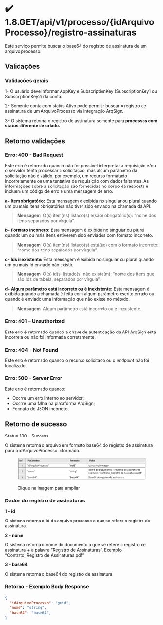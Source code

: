 # ✔️ 1.8.GET/api/v1/processo/{idArquivoProcesso}/registro-assinaturas

Este serviço permite buscar o base64 do registro de assinatura de um arquivo processo.

## Validações

### Validações gerais

&#x20;1- O usuário deve informar AppKey e SubscriptionKey (SubscriptionKey1 ou SubscriptionKey2) da conta.

&#x20;2- Somente conta com status Ativo pode permitir buscar o registro de assinatura de um ArquivoProcesso via integração ArqSign.

&#x20;3- O sistema retorna o registro de assinatura somente para **processos com status diferente de criado.**

## Retorno validações

### Erro: 400 - Bad Request

Este erro é retornado quando não for possível interpretar a requisição e/ou o servidor tenta processar a solicitação, mas algum parâmetro da solicitação não é válido, por exemplo, um recurso formatado incorretamente ou uma tentativa de requisição com dados faltantes. As informações sobre a solicitação são fornecidas no corpo da resposta e incluem um código de erro e uma mensagem de erro.

**a- Item obrigatório:** Esta mensagem é exibida no singular ou plural quando um ou mais itens obrigatórios não tiver sido enviado na chamada da API.

> **Mensagem:** O(s) item(ns) listado(s) é(são) obrigatório(s): “nome dos itens separados por vírgula”.

**b- Formato incorreto:** Esta mensagem é exibida no singular ou plural quando um ou mais itens estiverem sido enviados com formato incorreto.

> **Mensagem:** O(s) item(ns) listado(s) está(ão) com o formato incorreto: “nome dos itens separados por vírgula”.

**c- Ids inexistente:** Esta mensagem é exibida no singular ou plural quando um ou mais Id enviado não existir.

> **Mensagem:** O(s) id(s) listado(s) não existe(m): “nome dos itens que são Ids de tabela, separados por vírgula”.

**d- Algum parâmetro está incorreto ou é inexistente:** Esta mensagem é exibida quando a chamada é feita com algum parâmetro escrito errado ou quando é enviado uma informação que não existe no método.

> **Mensagem:** Algum parâmetro está incorreto ou é inexistente.

### Erro: 401 – Unauthorized

Este erro é retornado quando a chave de autenticação da API ArqSign está incorreta ou não foi informada corretamente.

### Erro: 404 - Not Found

Este erro é retornado quando o recurso solicitado ou o _endpoint_ não foi localizado.

### &#x20;Erro: 500 - Server Error

Este erro é retornado quando:

* Ocorre um erro interno no servidor;
* Ocorre uma falha na plataforma ArqSign;
* Formato do JSON incorreto.

## Retorno de sucesso

Status 200 - Success

&#x20;O sistema retorna o arquivo em formato base64 do registro de assinatura para o idArquivoProcesso informado.

<figure><img src="../../../../../.gitbook/assets/image (1) (1) (1) (1) (1).png" alt=""><figcaption><p>Clique na imagem para ampliar</p></figcaption></figure>

### Dados do registro de assinaturas

**1 - id**

O sistema retorna o id do arquivo processo a que se refere o registro de assinatura.

**2 - nome**

O sistema retorna o nome do documento a que se refere o registro de assinatura + a palavra “Registro de Assinaturas”. Exemplo: “Contrato\_Registro de Assinaturas.pdf”

**3 - base64**

O sistema retorna o base64 do registro de assinatura.

### Retorno - Exemplo Body Response

```json
{
  "idArquivoProcesso": "guid",
  "nome": "string",
  "base64": "base64",
}
```

